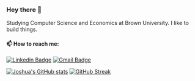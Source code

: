 ### Hey there 👋

Studying Computer Science and Economics at Brown University. I like to build things.

#### 📫 How to reach me:
[![Linkedin Badge](https://img.shields.io/badge/-Joshua-blue?style=flat-square&logo=Linkedin&logoColor=white&link=https://www.linkedin.com/in/joshuatan313/)](https://www.linkedin.com/in/tjoshua/)
[![Gmail Badge](https://img.shields.io/badge/-joshua__tan@brown.edu-c14438?style=flat-square&logo=Gmail&logoColor=white&link=mailto:joshua_tan@brown.edu)](mailto:joshua_tan@brown.edu)



[![Joshua's GitHub stats](https://github-readme-stats.vercel.app/api?username=tanjoshua&show_icons=true&theme=dark)](https://github.com/anuraghazra/github-readme-stats)
[![GitHub Streak](https://streak-stats.demolab.com?user=tanjoshua&theme=dark)](https://git.io/streak-stats)
<!--
**tanjoshua/tanjoshua** is a ✨ _special_ ✨ repository because its `README.md` (this file) appears on your GitHub profile.

Here are some ideas to get you started:

- 🔭 I’m currently working on ...
- 🌱 I’m currently learning ...
- 👯 I’m looking to collaborate on ...
- 🤔 I’m looking for help with ...
- 💬 Ask me about ...
- 📫 How to reach me: ...
- 😄 Pronouns: ...
- ⚡ Fun fact: ...
-->
